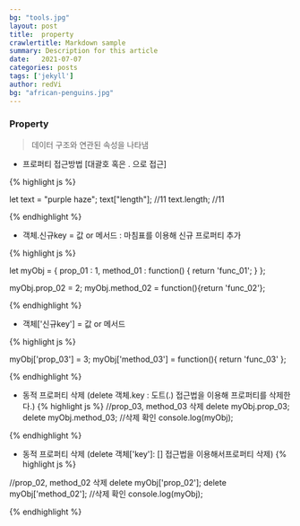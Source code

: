 ```yaml
---
bg: "tools.jpg"
layout: post
title:  property
crawlertitle: Markdown sample
summary: Description for this article
date:   2021-07-07
categories: posts
tags: ['jekyll']
author: redVi
bg: "african-penguins.jpg"
---
```



### Property

> 데이터 구조와 연관된 속성을 나타냄 

- 프로퍼티 접근방법 [대괄호 혹은 . 으로 접근]

{% highlight js %}

let text = "purple haze";
text["length"]; //11
text.length; //11

{% endhighlight %}

- 객체.신규key = 값 or 메서드 : 마침표를 이용해 신규 프로퍼티 추가


{% highlight js %}

let myObj = {
  prop_01 : 1,
  method_01 : function() {
    return 'func_01';
  }
};

myObj.prop_02 = 2; 
myObj.method_02 = function(){return 'func_02'};

{% endhighlight %}

- 객체['신규key'] = 값 or 메서드

{% highlight js %}

myObj['prop_03'] = 3;
myObj['method_03'] = function(){
    return 'func_03'
};

{% endhighlight %}

- 동적 프로퍼티 삭제 (delete 객체.key  : 도트(.) 접근법을 이용해 프로퍼티를 삭제한다.)
{% highlight js %}
//prop_03, method_03 삭제 
delete myObj.prop_03; 
delete myObj.method_03; //삭제 확인 console.log(myObj); 

{% endhighlight %}

- 동적 프로퍼티 삭제 (delete 객체['key']: [] 접근법을 이용해서프로퍼티 삭제)
{% highlight js %}

//prop_02, method_02 삭제
delete myObj['prop_02']; 
delete myObj['method_02']; 
//삭제 확인
console.log(myObj);

{% endhighlight %}